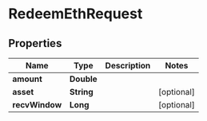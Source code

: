 

# RedeemEthRequest


## Properties

| Name | Type | Description | Notes |
|------------ | ------------- | ------------- | -------------|
|**amount** | **Double** |  |  |
|**asset** | **String** |  |  [optional] |
|**recvWindow** | **Long** |  |  [optional] |



